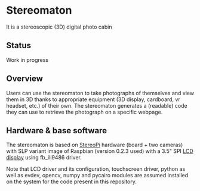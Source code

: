 # Stereomaton

It is a stereoscopic (3D) digital photo cabin

## Status

Work in progress

## Overview

Users can use the stereomaton to take photographs of themselves and view them in 3D thanks to appropriate equipment (3D display, cardboard, vr headset, etc.) of their own.
The stereomaton generates a (readable) code they can use to retrieve the photograph on a specific webpage.

## Hardware & base software

The stereomaton is based on [StereoPi](http://stereopi.com/) hardware (board + two cameras)
with SLP variant image of Raspbian (version 0.2.3 used)
with a 3.5" SPI [LCD display](http://www.lcdwiki.com/3.5inch_RPi_Display) using fb_ili9486 driver.

Note that LCD driver and its configuration, touchscreen driver, python as well as evdev, opencv, numpy and pycairo modules are assumed installed on the system for the code present in this repository.

